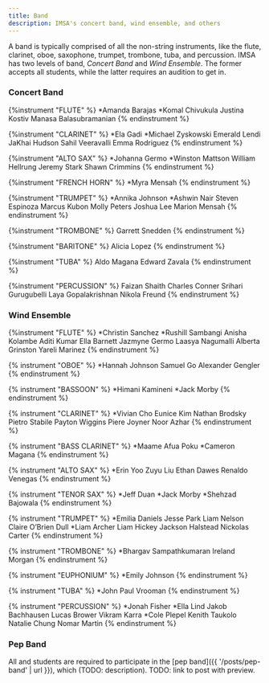 ```yaml
---
title: Band
description: IMSA's concert band, wind ensemble, and others
---
```


A band is typically comprised of all the non-string instruments, like the flute, clarinet, oboe, saxophone, trumpet, trombone, tuba, and percussion.
IMSA has two levels of band, _Concert Band_ and _Wind Ensemble_. The former accepts all students, while the latter requires an audition to get in.

### Concert Band
{%instrument "FLUTE" %}
*Amanda Barajas
*Komal Chivukula
Justina Kostiv
Manasa Balasubramanian
{% endinstrument %}

{%instrument "CLARINET" %}
*Ela Gadi
*Michael Zyskowski
Emerald Lendi
JaKhai Hudson
Sahil Veeravalli
Emma Rodriguez
{% endinstrument %}

{%instrument "ALTO SAX" %}
*Johanna Germo
*Winston Mattson
William Hellrung
Jeremy Stark
Shawn Crimmins
{% endinstrument %}

{%instrument "FRENCH HORN" %}
*Myra Mensah
{% endinstrument %}

{%instrument "TRUMPET" %}
*Annika Johnson
*Ashwin Nair
Steven Espinoza
Marcus Kubon
Molly Peters
Joshua Lee
Marion Mensah
{% endinstrument %}

{%instrument "TROMBONE" %}
Garrett Snedden
{% endinstrument %}

{%instrument "BARITONE" %}
Alicia Lopez
{% endinstrument %}

{%instrument "TUBA" %}
Aldo Magana
Edward Zavala
{% endinstrument %}

{%instrument "PERCUSSION" %}
Faizan Shaith
Charles Conner
Srihari Gurugubelli
Laya Gopalakrishnan
Nikola Freund
{% endinstrument %}


### Wind Ensemble
{%instrument "FLUTE" %}
*Christin Sanchez
*Rushill Sambangi
Anisha Kolambe
Aditi Kumar
Ella Barnett
Jazmyne Germo
Laasya Nagumalli
Alberta Grinston
Yareli Marinez
{% endinstrument %}

{% instrument "OBOE" %}
*Hannah Johnson
Samuel Go
Alexander Gengler
{% endinstrument %}

{% instrument "BASSOON" %}
*Himani Kamineni
*Jack Morby
{% endinstrument %}

{% instrument "CLARINET" %}
*Vivian Cho
Eunice Kim
Nathan Brodsky
Pietro Stabile
Payton Wiggins
Piere Joyner
Noor Azhar
{% endinstrument %}

{% instrument "BASS CLARINET" %}
*Maame Afua Poku
*Cameron Magana
{% endinstrument %}

{% instrument "ALTO SAX" %}
*Erin Yoo
Zuyu Liu
Ethan Dawes
Renaldo Venegas
{% endinstrument %}

{% instrument "TENOR SAX" %}
*Jeff Duan
*Jack Morby
*Shehzad Bajowala
{% endinstrument %}

{% instrument "TRUMPET" %}
*Emilia Daniels
Jesse Park
Liam Nelson
Claire O’Brien Dull
*Liam Archer
Liam Hickey
Jackson Halstead
Nickolas Carter
{% endinstrument %}

{% instrument "TROMBONE" %}
*Bhargav Sampathkumaran
Ireland Morgan
{% endinstrument %}

{% instrument "EUPHONIUM" %}
*Emily Johnson
{% endinstrument %}

{% instrument "TUBA" %}
*John Paul Vrooman
{% endinstrument %}

{% instrument "PERCUSSION" %}
*Jonah Fisher
*Ella Lind
Jakob Bachhausen
Lucas Brower
Vikram Karra
*Cole Plepel
Kenith Taukolo
Natalie Chung
Nomar Martin
{% endinstrument %}

### Pep Band
All and students are required to participate in the [pep band]({{ '/posts/pep-band' | url }}), which (TODO: description).
TODO: link to post with preview.